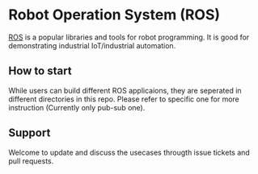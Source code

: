 # Robot Operation System (ROS) 

[ROS](https://www.ros.org) is a popular libraries and tools for robot programming. 
It is good for demonstrating industrial IoT/industrial automation. 

## How to start

While users can build different ROS applicaions, they are seperated in different directories in this repo.
Please refer to specific one for more instruction (Currently only pub-sub one).

## Support

Welcome to update and discuss the usecases througth issue tickets and pull requests.

